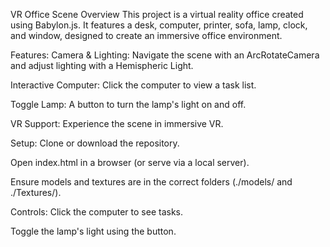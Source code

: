 VR Office Scene
Overview
This project is a virtual reality office created using Babylon.js. It features a desk, computer, printer, sofa, lamp, clock, and window, designed to create an immersive office environment.

Features:
Camera & Lighting: Navigate the scene with an ArcRotateCamera and adjust lighting with a Hemispheric Light.

Interactive Computer: Click the computer to view a task list.

Toggle Lamp: A button to turn the lamp's light on and off.

VR Support: Experience the scene in immersive VR.

Setup:
Clone or download the repository.

Open index.html in a browser (or serve via a local server).

Ensure models and textures are in the correct folders (./models/ and ./Textures/).

Controls:
Click the computer to see tasks.

Toggle the lamp's light using the button.
